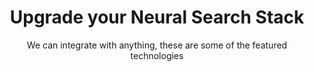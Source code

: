 ---
title: Upgrade your Neural Search <span>Stack</span>
subtitle: We can integrate with anything, these are some of the featured technologies
sitemapExclude: True
---